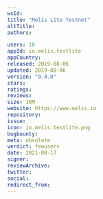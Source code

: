 ```yaml
---
wsId: 
title: "Melis Lite Testnet"
altTitle: 
authors:

users: 10
appId: io.melis.testlite
appCountry: 
released: 2019-08-06
updated: 2019-08-06
version: "0.4.0"
stars: 
ratings: 
reviews: 
size: 16M
website: https://www.melis.io
repository: 
issue: 
icon: io.melis.testlite.png
bugbounty: 
meta: obsolete
verdict: fewusers
date: 2021-08-17
signer: 
reviewArchive:
twitter: 
social:
redirect_from:
---
```


